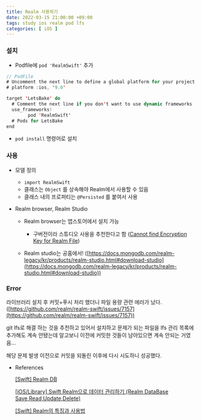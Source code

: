 ```yaml
---
title: Realm 사용하기
date: 2022-03-15 21:00:00 +09:00
tags: study ios realm pod lfs
categories: [ iOS ]
---
```


### 설치

- Podfile에 `pod 'RealmSwift'` 추가

```swift
// PodFile
# Uncomment the next line to define a global platform for your project
# platform :ios, '9.0'

target 'LetsBake' do
  # Comment the next line if you don't want to use dynamic frameworks
  use_frameworks!
        pod 'RealmSwift'
  # Pods for LetsBake
end
```

- `pod install` 명령어로 설치

### 사용

- 모델 정의
    - `import RealmSwift`
    - 클래스는 `Object` 를 상속해야 Realm에서 사용할 수 있음
    - 클래스 내의 프로퍼티는 `@Persisted` 를 붙여서 사용
    
- Realm browser, Realm Studio
    - Realm browser는 앱스토어에서 설치 가능
        - 구버전이라 스튜디오 사용을 추천한다고 함 ([Cannot find Encryption Key for Realm File](https://stackoverflow.com/questions/62545202/cannot-find-encryption-key-for-realm-file))
        
    - Realm studio는 공홈에서! ([https://docs.mongodb.com/realm-legacy/kr/products/realm-studio.html#download-studio](https://docs.mongodb.com/realm-legacy/kr/products/realm-studio.html#download-studio))

### Error

라이브러리 설치 후 커밋+푸시 처리 했더니 파일 용량 관련 에러가 났다. ([https://github.com/realm/realm-swift/issues/7157](https://github.com/realm/realm-swift/issues/7157))

git lfs로 해결 하는 것을 추천하고 있어서 설치하고 문제가 되는 파일을 lfs 관리 목록에 추가해도 계속 안됐는데 알고보니 이전에 커밋한 것들이 남아있으면 계속 안되는 거였음...

해당 문제 발생 이전으로 커밋을 되돌린 이후에 다시 시도하니 성공했다.

- References
    
    [[Swift] Realm DB](https://nsios.tistory.com/64)
    
    [[iOS/Library] Swift Realm으로 데이터 관리하기 (Realm DataBase Save,Read,Update,Delete)](https://fomaios.tistory.com/entry/Swift-Realm%EC%9C%BC%EB%A1%9C-%EB%8D%B0%EC%9D%B4%ED%84%B0-%EA%B4%80%EB%A6%AC%ED%95%98%EA%B8%B0-Realm-DataBase)
    
    [[Swift] Realm의 특징과 사용법](https://velog.io/@dlskawns96/Swift-Realm%EC%9D%98-%ED%8A%B9%EC%A7%95%EA%B3%BC-%EC%82%AC%EC%9A%A9%EB%B2%95)

